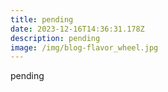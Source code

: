 ```yaml
---
title: pending
date: 2023-12-16T14:36:31.178Z
description: pending
image: /img/blog-flavor_wheel.jpg
---
```

pending